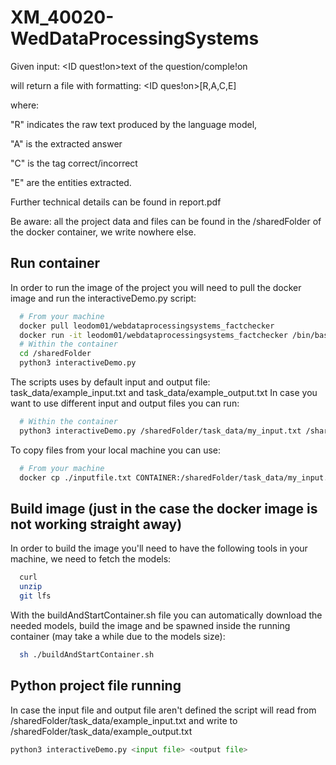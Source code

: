 
# XM_40020-WedDataProcessingSystems

Given input: <ID quest!on><TAB>text of the question/comple!on<newline> 

will return a file with formatting: <ID ques!on><TAB>[R,A,C,E]<answer>

where:

"R" indicates the raw text produced by the language model, 

"A" is the extracted answer

"C" is the tag correct/incorrect

"E" are the entities extracted.

Further technical details can be found in report.pdf

Be aware: all the project data and files can be found in the /sharedFolder of the docker container, we write nowhere else.

## Run container

In order to run the image of the project you will need to pull the docker image and run the interactiveDemo.py script:
```bash
  # From your machine
  docker pull leodom01/webdataprocessingsystems_factchecker
  docker run -it leodom01/webdataprocessingsystems_factchecker /bin/bash
  # Within the container
  cd /sharedFolder
  python3 interactiveDemo.py 
```
The scripts uses by default input and output file: task_data/example_input.txt and task_data/example_output.txt
In case you want to use different input and output files you can run:
```bash
  # Within the container
  python3 interactiveDemo.py /sharedFolder/task_data/my_input.txt /sharedFolder/task_data/my_output.txt
```
To copy files from your local machine you can use:
```bash
  # From your machine
  docker cp ./inputfile.txt CONTAINER:/sharedFolder/task_data/my_input.txt
```

## Build image (just in the case the docker image is not working straight away)
In order to build the image you'll need to have the following tools in your machine, we need to fetch the models:
```bash
  curl
  unzip
  git lfs
```
With the buildAndStartContainer.sh file you can automatically download the needed models, build the image and be spawned inside the running container (may take a while due to the models size):
```bash
  sh ./buildAndStartContainer.sh
```

## Python project file running
In case the input file and output file aren't defined the script will read from /sharedFolder/task_data/example_input.txt and write to /sharedFolder/task_data/example_output.txt
```python
python3 interactiveDemo.py <input file> <output file>
```



